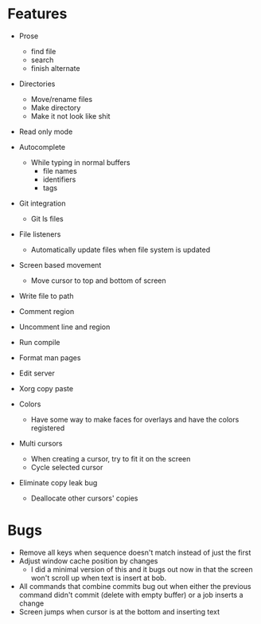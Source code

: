 # Features
* Prose
  - find file
  - search
  - finish alternate

* Directories
  - Move/rename files
  - Make directory
  - Make it not look like shit

* Read only mode

* Autocomplete
  - While typing in normal buffers
    + file names
    + identifiers
    + tags

* Git integration
  - Git ls files

* File listeners
  - Automatically update files when file system is updated

* Screen based movement
  - Move cursor to top and bottom of screen

* Write file to path
* Comment region
* Uncomment line and region
* Run compile
* Format man pages
* Edit server
* Xorg copy paste

* Colors
  - Have some way to make faces for overlays and have the colors registered

* Multi cursors
  - When creating a cursor, try to fit it on the screen
  - Cycle selected cursor

* Eliminate copy leak bug
  - Deallocate other cursors' copies

# Bugs
* Remove all keys when sequence doesn't match instead of just the first
* Adjust window cache position by changes
  - I did a minimal version of this and it bugs out now in that the screen won't scroll up when text is insert at bob.
* All commands that combine commits bug out when either the previous command didn't commit (delete with empty buffer) or a job inserts a change
* Screen jumps when cursor is at the bottom and inserting text
